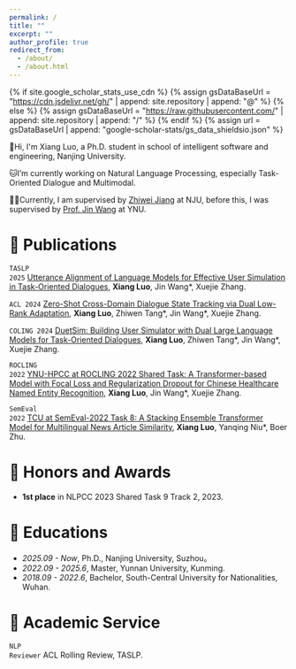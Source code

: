 ```yaml
---
permalink: /
title: ""
excerpt: ""
author_profile: true
redirect_from: 
  - /about/
  - /about.html
---
```


{% if site.google_scholar_stats_use_cdn %}
{% assign gsDataBaseUrl = "https://cdn.jsdelivr.net/gh/" | append: site.repository | append: "@" %}
{% else %}
{% assign gsDataBaseUrl = "https://raw.githubusercontent.com/" | append: site.repository | append: "/" %}
{% endif %}
{% assign url = gsDataBaseUrl | append: "google-scholar-stats/gs_data_shieldsio.json" %}

<span class='anchor' id='about-me'></span>

👏Hi, I'm Xiang Luo, a Ph.D. student in school of intelligent software and engineering, Nanjing University.

🐱‍I’m currently working on Natural Language Processing, especially Task-Oriented Dialogue and Multimodal.

🐱‍💻Currently, I am supervised by [Zhiwei Jiang](https://zhiweinju.github.io/) at NJU, before this, I was supervised by [Prof. Jin Wang](http://www.ise.ynu.edu.cn/teacher/973) at YNU.

[//]: # (<a href='https://scholar.google.com/citations?user=OnenzXIAAAAJ'><img src="https://img.shields.io/endpoint?url={{ url | url_encode }}&logo=Google%20Scholar&labelColor=f6f6f6&color=9cf&style=flat&label=citations"></a>&#41;.)

[//]: # (# 🔥 News)

[//]: # (- *2022.02*: &nbsp;🎉🎉 Lorem ipsum dolor sit amet, consectetur adipiscing elit. Vivamus ornare aliquet ipsum, ac tempus justo dapibus sit amet. )

[//]: # (- *2022.02*: &nbsp;🎉🎉 Lorem ipsum dolor sit amet, consectetur adipiscing elit. Vivamus ornare aliquet ipsum, ac tempus justo dapibus sit amet. )

# 📝 Publications 

[//]: # (<div class='paper-box'>)

[//]: # (<div class='paper-box-text' markdown="1">)

<code class="language-plaintext highlighter-journal">TASLP 2025</code>
[Utterance Alignment of Language Models for Effective User Simulation in Task-Oriented Dialogues](https://ieeexplore.ieee.org/document/10830528),
**Xiang Luo**, Jin Wang*, Xuejie Zhang.

<code class="language-plaintext highlighter-rouge">ACL 2024</code>
[Zero-Shot Cross-Domain Dialogue State Tracking via Dual Low-Rank Adaptation](https://aclanthology.org/2024.acl-long.312/),
**Xiang Luo**, Zhiwen Tang\*, Jin Wang\*, Xuejie Zhang.

<code class="language-plaintext highlighter-rouge">COLING 2024</code>
[DuetSim: Building User Simulator with Dual Large Language Models for Task-Oriented Dialogues](https://aclanthology.org/2024.lrec-main.481/),
**Xiang Luo**, Zhiwen Tang\*, Jin Wang\*, Xuejie Zhang.

<code class="language-plaintext highlighter-rouge">ROCLING 2022</code>
[YNU-HPCC at ROCLING 2022 Shared Task: A Transformer-based Model with Focal Loss and Regularization Dropout for Chinese Healthcare Named Entity Recognition](https://aclanthology.org/2022.rocling-1.42/),
**Xiang Luo**, Jin Wang*, Xuejie Zhang.

<code class="language-plaintext highlighter-rouge">SemEval 2022</code>
[TCU at SemEval-2022 Task 8: A Stacking Ensemble Transformer Model for Multilingual News Article Similarity](https://aclanthology.org/2022.semeval-1.170/),
**Xiang Luo**, Yanqing Niu*, Boer Zhu.

[//]: # (</div>)

[//]: # (</div>)

# 🎈 Honors and Awards
- **1st place** in NLPCC 2023 Shared Task 9 Track 2, 2023.



# 📖 Educations
- *2025.09 - Now*, Ph.D., Nanjing University, Suzhou。
- *2022.09 - 2025.6*, Master, Yunnan University, Kunming.
- *2018.09 - 2022.6*, Bachelor, South-Central University for Nationalities, Wuhan.


# 🎨 Academic Service
<code class="language-plaintext highlighter-rouge">NLP Reviewer</code>
ACL Rolling Review, TASLP.
